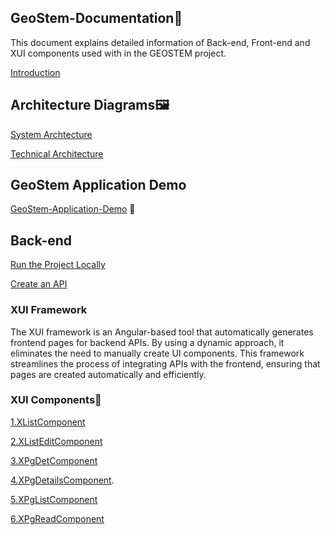 ## GeoStem-Documentation📑
This document explains detailed information of Back-end, Front-end and XUI components used with in the GEOSTEM project.

[Introduction](https://github.com/mariaphilo2024/GeoStem-Documentation/blob/main/Introduction/Introducion.md)

## Architecture Diagrams🖼️
[System Archtecture](https://github.com/mariaphilo2024/GeoStem-Documentation/blob/main/images/SystemArchitecture.md)

[Technical Architecture](https://github.com/mariaphilo2024/GeoStem-Documentation/blob/main/images/TechnicalArchitecture.md)

## GeoStem Application Demo
<a href="https://drive.google.com/file/d/1CDSiecacWq9dZLvC2J5--Y2Jhtfu80uR/view" target="_blank">GeoStem-Application-Demo</a>
🎥
## Back-end
[Run the Project Locally](https://github.com/mariaphilo2024/GeoStem-Documentation/blob/main/Back-end/RunProjectLocally.md)

[Create an API](https://github.com/mariaphilo2024/GeoStem-Documentation/blob/main/Back-end/CreateAnAPI.md)

### XUI Framework
The XUI framework is an Angular-based tool that automatically generates frontend pages for backend APIs. By using a dynamic approach, it eliminates the need to manually create UI components. This framework streamlines the process of integrating APIs with the frontend, ensuring that pages are created automatically and efficiently.
### XUI Components📖
[1.XListComponent](https://github.com/mariaphilo2024/GeoStem-Documentation/blob/main/XUIComponents/XListComponent.md)

[2.XListEditComponent](https://github.com/mariaphilo2024/GeoStem-Documentation/blob/main/XUIComponents/XListEditComponent.md)

[3.XPgDetComponent](https://github.com/mariaphilo2024/GeoStem-Documentation/blob/main/XUIComponents/XPgDetComponent.md)

[4.XPgDetailsComponent](https://github.com/mariaphilo2024/GeoStem-Documentation/blob/main/XUIComponents/XPgDetailsComponent.md).

[5.XPgListComponent](https://github.com/mariaphilo2024/GeoStem-Documentation/blob/main/XUIComponents/XPgListComponent.md)

[6.XPgReadComponent](https://github.com/mariaphilo2024/GeoStem-Documentation/blob/main/XUIComponents/XPgReadComponent.md)


